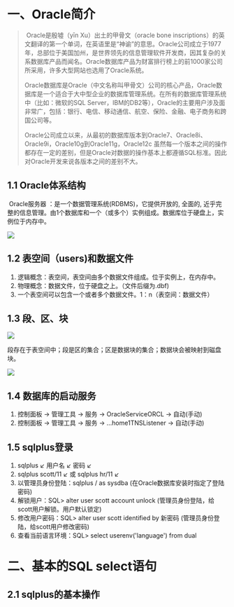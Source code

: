 # 一、Oracle简介

>​	Oracle是殷墟（yīn Xu）出土的甲骨文（oracle bone inscriptions）的英文翻译的第一个单词，在英语里是“神谕”的意思。Oracle公司成立于1977年，总部位于美国加州，是世界领先的信息管理软件开发商，因其复杂的关系数据库产品而闻名。Oracle数据库产品为财富排行榜上的前1000家公司所采用，许多大型网站也选用了Oracle系统。
>
>​	Oracle数据库是Oracle（中文名称叫甲骨文）公司的核心产品，Oracle数据库是一个适合于大中型企业的数据库管理系统。在所有的数据库管理系统中（比如：微软的SQL Server，IBM的DB2等），Oracle的主要用户涉及面非常广，包括：银行、电信、移动通信、航空、保险、金融、电子商务和跨国公司等。
>
>​	Oracle公司成立以来，从最初的数据库版本到Oracle7、Oracle8i、Oracle9i，Oracle10g到Oracle11g，Oracle12c 虽然每一个版本之间的操作都存在一定的差别，但是Oracle对数据的操作基本上都遵循SQL标准。因此对Oracle开发来说各版本之间的差别不大。

## 1.1 Oracle体系结构

​	Oracle服务器 ：是一个数据管理系统(RDBMS)，它提供开放的, 全面的, 近乎完整的信息管理。由1个数据库和一个（或多个）实例组成。数据库位于硬盘上，实例位于内存中。

![](https://i0.hdslb.com/bfs/album/fbc367687b1e2b677fc9eee1a078bea608a70d87.png)

## 1.2 表空间（users)和数据文件

1. 逻辑概念：表空间，表空间由多个数据文件组成。位于实例上，在内存中。
2. 物理概念：数据文件，位于硬盘之上。（文件后缀为.dbf)
3. 一个表空间可以包含一个或者多个数据文件。1：n（表空间：数据文件）

## 1.3 段、区、块

![](https://i0.hdslb.com/bfs/album/c5f78f0b08d95964fecbddf25652f70212fb0d8e.png)

段存在于表空间中；段是区的集合；区是数据块的集合；数据块会被映射到磁盘块。

![](https://i0.hdslb.com/bfs/album/45971a3698ec6badc941e836d82d0f08968efe24.png)

## 1.4 数据库的启动服务

1. 控制面板 → 管理工具 → 服务 → OracleServiceORCL → 自动(手动)
2. 控制面板 → 管理工具 → 服务 → …home1TNSListener → 自动(手动)

## 1.5 sqlplus登录

1.  sqlplus ↙ 用户名 ↙ 密码 ↙
2.  sqlplus    scott/11 ↙  或  sqlplus    hr/11 ↙
3. 以管理员身份登陆：sqlplus / as sysdba   (在Oracle数据库安装时指定了登陆密码)
4. 解锁用户：SQL> alter user scott account unlock  (管理员身份登陆，给scott用户解锁。用户默认锁定)
5. 修改用户密码：SQL> alter user scott identified by 新密码  (管理员身份登陆，给scott用户修改密码)
6. 查看当前语言环境：SQL> select userenv('language') from dual 

# 二、基本的SQL select语句

## 2.1 sqlplus的基本操作



